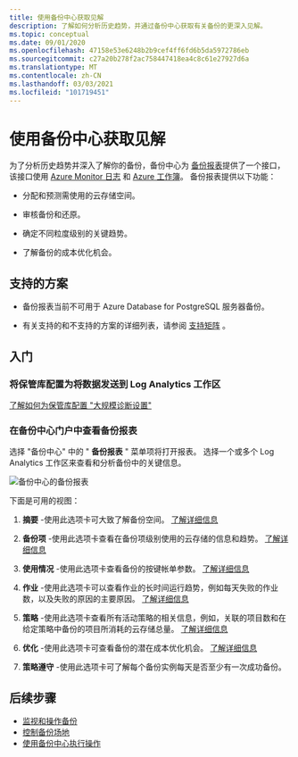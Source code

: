 ```yaml
---
title: 使用备份中心获取见解
description: 了解如何分析历史趋势，并通过备份中心获取有关备份的更深入见解。
ms.topic: conceptual
ms.date: 09/01/2020
ms.openlocfilehash: 47158e53e6248b2b9cef4ff6fd6b5da5972786eb
ms.sourcegitcommit: c27a20b278f2ac758447418ea4c8c61e27927d6a
ms.translationtype: MT
ms.contentlocale: zh-CN
ms.lasthandoff: 03/03/2021
ms.locfileid: "101719451"
---
```

# <a name="obtain-insights-using-backup-center"></a>使用备份中心获取见解

为了分析历史趋势并深入了解你的备份，备份中心为 [备份报表](configure-reports.md)提供了一个接口，该接口使用 [Azure Monitor 日志](../azure-monitor/logs/data-platform-logs.md) 和 [Azure 工作簿](../azure-monitor/visualize/workbooks-overview.md)。 备份报表提供以下功能：

- 分配和预测需使用的云存储空间。

- 审核备份和还原。

- 确定不同粒度级别的关键趋势。

- 了解备份的成本优化机会。

## <a name="supported-scenarios"></a>支持的方案

- 备份报表当前不可用于 Azure Database for PostgreSQL 服务器备份。

- 有关支持的和不支持的方案的详细列表，请参阅 [支持矩阵](backup-center-support-matrix.md) 。

## <a name="get-started"></a>入门

### <a name="configure-your-vaults-to-send-data-to-a-log-analytics-workspace"></a>将保管库配置为将数据发送到 Log Analytics 工作区

[了解如何为保管库配置 "大规模诊断设置"](./configure-reports.md#get-started)

### <a name="view-backup-reports-in-the-backup-center-portal"></a>在备份中心门户中查看备份报表

选择 "备份中心" 中的 " **备份报表** " 菜单项将打开报表。 选择一个或多个 Log Analytics 工作区来查看和分析备份中的关键信息。

![备份中心的备份报表](./media/backup-center-obtain-insights/backup-center-backup-reports.png)

下面是可用的视图：

1. **摘要** -使用此选项卡可大致了解备份空间。 [了解详细信息](./configure-reports.md#summary)

1. **备份项** -使用此选项卡查看在备份项级别使用的云存储的信息和趋势。 [了解详细信息](./configure-reports.md#backup-items)

1. **使用情况** -使用此选项卡查看备份的按键帐单参数。 [了解详细信息](./configure-reports.md#usage)

1. **作业** -使用此选项卡可以查看作业的长时间运行趋势，例如每天失败的作业数，以及失败的原因的主要原因。 [了解详细信息](./configure-reports.md#jobs)

1. **策略** -使用此选项卡查看所有活动策略的相关信息，例如，关联的项目数和在给定策略中备份的项目所消耗的云存储总量。 [了解详细信息](./configure-reports.md#policies)

1. **优化** -使用此选项卡可查看备份的潜在成本优化机会。 [了解详细信息](./configure-reports.md#optimize)

1. **策略遵守** -使用此选项卡可了解每个备份实例每天是否至少有一次成功备份。

## <a name="next-steps"></a>后续步骤

- [监视和操作备份](backup-center-monitor-operate.md)
- [控制备份场地](backup-center-govern-environment.md)
- [使用备份中心执行操作](backup-center-actions.md)